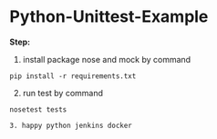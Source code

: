 # Python-Unittest-Example


**Step:**

1. install package nose and mock by command
```
pip install -r requirements.txt
```
2. run test by command    
```
nosetest tests

3. happy python jenkins docker
```
